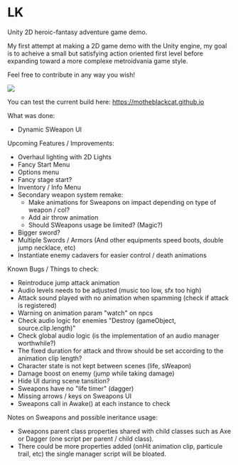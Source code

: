 # LK

Unity 2D heroic-fantasy adventure game demo.

My first attempt at making a 2D game demo with the Unity engine, my goal is to acheive a small but satisfying action oriented first level before expanding toward a more complexe metroidvania game style.

Feel free to contribute in any way you wish!

<img src="https://motheblackcat.github.io/assets/img/game.gif">

You can test the current build here: https://motheblackcat.github.io

What was done:

- Dynamic SWeapon UI

Upcoming Features / Improvements:

- Overhaul lighting with 2D Lights
- Fancy Start Menu
- Options menu
- Fancy stage start?
- Inventory / Info Menu
- Secondary weapon system remake:
  - Make animations for Sweapons on impact depending on type of weapon / col?
  - Add air throw animation
  - Should SWeapons usage be limited? (Magic?)
- Bigger sword?
- Multiple Swords / Armors (And other equipments speed boots, double jump necklace, etc)
- Instantiate enemy cadavers for easier control / death animations

Known Bugs / Things to check:

- Reintroduce jump attack animation
- Audio levels needs to be adjusted (music too low, sfx too high)
- Attack sound played with no animation when spamming (check if attack is registered)
- Warning on animation param "watch" on npcs
- Check audio logic for enemies "Destroy (gameObject, source.clip.length)"
- Check global audio logic (is the implementation of an audio manager worthwhile?)
- The fixed duration for attack and throw should be set according to the animation clip length?
- Character state is not kept between scenes (life, sWeapon)
- Damage boost on enemy (jump while taking damage)
- Hide UI during scene tansition?
- Sweapons have no "life timer" (dagger)
- Missing arrows / keys on Sweapons UI
- Sweapons call in Awake() at each instance to check

Notes on Sweapons and possible ineritance usage:

- Sweapons parent class properties shared with child classes such as Axe or Dagger (one script per parent / child class).
- There could be more properties added (onHit animation clip, particule trail, etc) the single manager script will be bloated.
